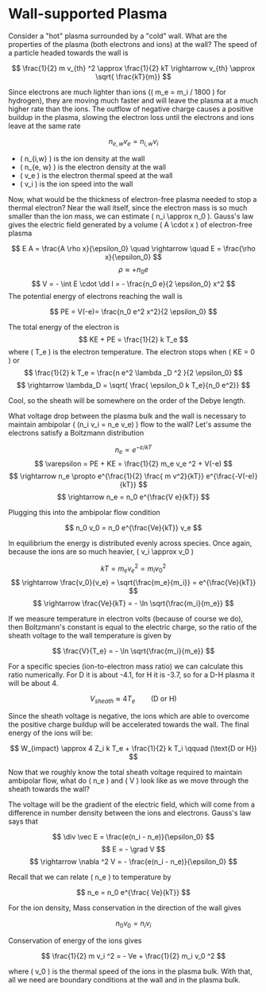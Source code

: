 # Wall-supported Plasma

Consider a "hot" plasma surrounded by a "cold" wall. What are the properties of the plasma (both electrons and ions) at the wall? The speed of a particle headed towards the wall is

$$
\frac{1}{2} m v_{th} ^2 \approx \frac{1}{2} kT \rightarrow v_{th} \approx \sqrt{ \frac{kT}{m}}
$$

Since electrons are much lighter than ions (\( m_e = m_i / 1800 \) for hydrogen), they are moving much faster and will leave the plasma at a much higher rate than the ions. The outflow of negative charge causes a positive buildup in the plasma, slowing the electron loss until the electrons and ions leave at the same rate

$$
n_{e, w} v_e = n_{i, w} v_i
$$

- \( n_{i,w} \) is the ion density at the wall
- \( n_{e, w} \) is the electron density at the wall
- \( v_e \) is the electron thermal speed at the wall
- \( v_i \) is the ion speed into the wall

Now, what would be the thickness of electron-free plasma needed to stop a thermal electron? Near the wall itself, since the electron mass is so much smaller than the ion mass, we can estimate \( n_i \approx n_0 \). Gauss's law gives the electric field generated by a volume \( A \cdot x \) of electron-free plasma

$$
E A = \frac{A \rho x}{\epsilon_0} \quad \rightarrow \quad E = \frac{\rho x}{\epsilon_0}
$$ 
$$
\rho \approx + n_0 e
$$
$$
V = - \int E \cdot \dd l = - \frac{n_0 e}{2 \epsilon_0} x^2
$$
The potential energy of electrons reaching the wall is

$$
PE = V(-e)= \frac{n_0 e^2 x^2}{2 \epsilon_0}
$$

The total energy of the electron is
$$
KE + PE = \frac{1}{2} k T_e
$$
where \( T_e \) is the electron temperature. The electron stops when \( KE = 0  \) or
$$
\frac{1}{2} k T_e = \frac{n e^2 \lambda _D ^2 }{2 \epsilon_0}
$$
$$
\rightarrow \lambda_D = \sqrt{ \frac{ \epsilon_0 k T_e}{n_0 e^2}}
$$

Cool, so the sheath will be somewhere on the order of the Debye length.

What voltage drop between the plasma bulk and the wall is necessary to maintain ambipolar \( (n_i v_i = n_e v_e) \) flow to the wall? Let's assume the electrons satisfy a Boltzmann distribution

$$
n_e \propto e^{- \varepsilon/kT}
$$
$$
\varepsilon = PE + KE = \frac{1}{2} m_e v_e ^2 + V(-e)
$$
$$
\rightarrow n_e \propto e^{\frac{1}{2} \frac{ m v^2}{kT}} e^{\frac{-V(-e)}{kT}}
$$
$$
\rightarrow n_e = n_0 e^{\frac{V e}{kT}}
$$

Plugging this into the ambipolar flow condition

$$
n_0 v_0 = n_0 e^{\frac{Ve}{kT}} v_e
$$

In equilibrium the energy is distributed evenly across species. Once again, because the ions are so much heavier, \( v_i \approx v_0 \) 

$$
kT = m_e v_e ^2 = m_i v_0 ^2
$$
$$
\rightarrow \frac{v_0}{v_e} = \sqrt{\frac{m_e}{m_i}} = e^{\frac{Ve}{kT}}
$$
$$
\rightarrow \frac{Ve}{kT} = - \ln \sqrt{\frac{m_i}{m_e}}
$$

If we measure temperature in electron volts (because of course we do), then Boltzmann's constant is equal to the electric charge, so the ratio of the sheath voltage to the wall temperature is given by

$$
\frac{V}{T_e} = - \ln \sqrt{\frac{m_i}{m_e}}
$$

For a specific species (ion-to-electron mass ratio) we can calculate this ratio numerically. For D it is about -4.1, for H it is -3.7, so for a D-H plasma it will be about 4.

$$
V_{sheath} \approx 4 T_e \qquad (\text{D or H})
$$

Since the sheath voltage is negative, the ions which are able to overcome the positive charge buildup will be accelerated towards the wall. The final energy of the ions will be:

$$
W_{impact} \approx 4 Z_i k T_e + \frac{1}{2} k T_i \qquad (\text{D or H})
$$

Now that we roughly know the total sheath voltage required to maintain ambipolar flow, what do \( n_e \) and \( V \) look like as we move through the sheath towards the wall?

The voltage will be the gradient of the electric field, which will come from a difference in number density between the ions and electrons. Gauss's law says that

$$
\div \vec E = \frac{e(n_i - n_e)}{\epsilon_0}
$$
$$
E = - \grad V
$$
$$
\rightarrow \nabla ^2 V = - \frac{e(n_i - n_e)}{\epsilon_0}
$$

Recall that we can relate \( n_e \) to temperature by

$$
n_e = n_0 e^{\frac{ Ve}{kT}}
$$

For the ion density, Mass conservation in the direction of the wall gives

$$
n_0 v_0 = n_i v_i
$$

Conservation of energy of the ions gives

$$
\frac{1}{2} m v_i ^2 = - Ve + \frac{1}{2} m_i v_0 ^2
$$

where \( v_0 \) is the thermal speed of the ions in the plasma bulk. With that, all we need are boundary conditions at the wall and in the plasma bulk. 